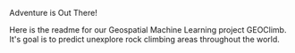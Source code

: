 Adventure is Out There!

Here is the readme for our Geospatial Machine Learning project GEOClimb. It's goal is to predict unexplore rock climbing areas throughout the world.
